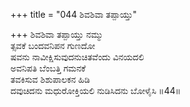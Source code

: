 +++
title = "044 ಶಿವಶಿವಾ ತಪ್ಪಾಯ್ತು"

+++
ಶಿವಶಿವಾ ತಪ್ಪಾಯ್ತು ನಮ್ಮು  
ತ್ಸವಕೆ ಬಂದವನಿಪನ ಗುಣದೋ  
ಷವನು ನಾವೀಕ್ಷಿಸುವುದನುಚಿತವೆಂದು ವಿನಯದಲಿ  
ಅವನಿಪತಿ ಬೆಂಬತ್ತಿ ಗಮನಕೆ   
ತವಕಿಸುವ ಶಿಶುಪಾಲಕನ ಹಿಡಿ  
ದವುಚಿದನು ಮಧುರೋಕ್ತಿಯಲಿ ನುಡಿಸಿದನು ಬೋಳೈಸಿ     ॥44॥